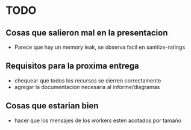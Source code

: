 # TODO

## Cosas que salieron mal en la presentacion
- Parece que hay un memory leak, se observa facil en sanitize-ratings

## Requisitos para la proxima entrega
- chequear que todos los recursos se cierren correctamente
- agregar la documentacion necesaria al informe/diagramas

## Cosas que estarian bien
- hacer que los mensajes de los workers esten acotados por tamaño
